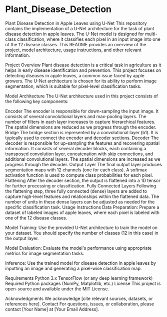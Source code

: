 # Plant_Disease_Detection
Plant Disease Detection in Apple Leaves using U-Net
This repository contains the implementation of a U-Net architecture for the task of plant disease detection in apple leaves. The U-Net model is designed for multi-class classification, where it classifies each pixel in an input image into one of the 12 disease classes. This README provides an overview of the project, model architecture, usage instructions, and other relevant information.

Project Overview
Plant disease detection is a critical task in agriculture as it helps in early disease identification and prevention. This project focuses on detecting diseases in apple leaves, a common issue faced by apple growers. The U-Net architecture is chosen for its ability to perform image segmentation, which is suitable for pixel-level classification tasks.

Model Architecture
The U-Net architecture used in this project consists of the following key components:

Encoder
The encoder is responsible for down-sampling the input image.
It consists of several convolutional layers and max-pooling layers.
The number of filters in each layer increases to capture hierarchical features.
The spatial dimensions are reduced as we progress through the encoder.
Bridge
The bridge section is represented by a convolutional layer (b1).
It is typically used to connect the encoder and decoder sections.
Decoder
The decoder is responsible for up-sampling the features and recovering spatial information.
It consists of several decoder blocks, each containing a transposed convolution layer, concatenation with skip connections, and additional convolutional layers.
The spatial dimensions are increased as we progress through the decoder.
Output Layer
The final output layer produces segmentation maps with 12 channels (one for each class).
A softmax activation function is used to compute class probabilities for each pixel.
Flattening
After the decoder section, the output is flattened into a 1D tensor for further processing or classification.
Fully Connected Layers
Following the flattening step, three fully connected (dense) layers are added to capture high-level features and relationships within the flattened data.
The number of units in these dense layers can be adjusted as needed for the specific classification task.
Usage Instructions
Data Preparation: Prepare a dataset of labeled images of apple leaves, where each pixel is labeled with one of the 12 disease classes.

Model Training: Use the provided U-Net architecture to train the model on your dataset. You should specify the number of classes (12 in this case) in the output layer.

Model Evaluation: Evaluate the model's performance using appropriate metrics for image segmentation tasks.

Inference: Use the trained model for disease detection in apple leaves by inputting an image and generating a pixel-wise classification map.

Requirements
Python 3.x
TensorFlow (or any deep learning framework)
Required Python packages (NumPy, Matplotlib, etc.)
License
This project is open-source and available under the MIT License.

Acknowledgments
We acknowledge [cite relevant sources, datasets, or references here].
Contact
For questions, issues, or collaboration, please contact [Your Name] at [Your Email Address].